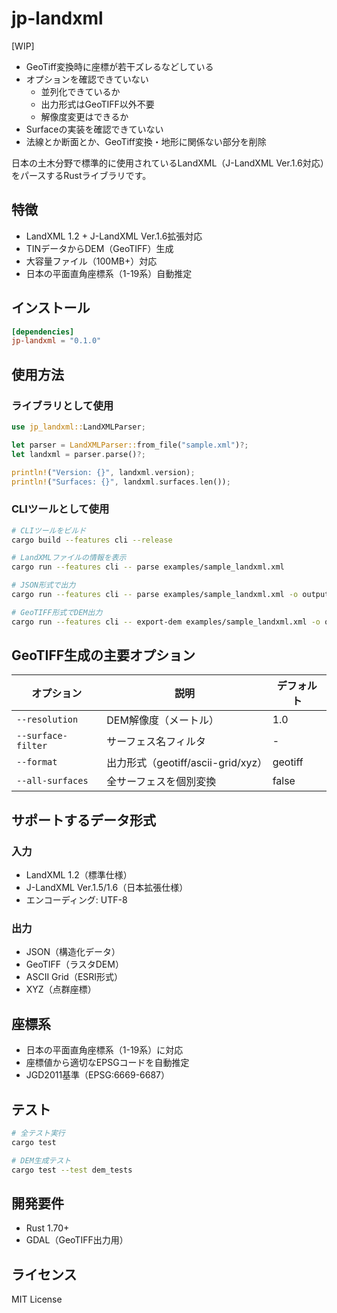 # jp-landxml

[WIP]
- GeoTiff変換時に座標が若干ズレるなどしている
- オプションを確認できていない
  - 並列化できているか
  - 出力形式はGeoTIFF以外不要
  - 解像度変更はできるか
- Surfaceの実装を確認できていない
- 法線とか断面とか、GeoTiff変換・地形に関係ない部分を削除

日本の土木分野で標準的に使用されているLandXML（J-LandXML Ver.1.6対応）をパースするRustライブラリです。

## 特徴

- LandXML 1.2 + J-LandXML Ver.1.6拡張対応
- TINデータからDEM（GeoTIFF）生成
- 大容量ファイル（100MB+）対応
- 日本の平面直角座標系（1-19系）自動推定

## インストール

```toml
[dependencies]
jp-landxml = "0.1.0"
```

## 使用方法

### ライブラリとして使用

```rust
use jp_landxml::LandXMLParser;

let parser = LandXMLParser::from_file("sample.xml")?;
let landxml = parser.parse()?;

println!("Version: {}", landxml.version);
println!("Surfaces: {}", landxml.surfaces.len());
```

### CLIツールとして使用

```bash
# CLIツールをビルド
cargo build --features cli --release

# LandXMLファイルの情報を表示
cargo run --features cli -- parse examples/sample_landxml.xml

# JSON形式で出力
cargo run --features cli -- parse examples/sample_landxml.xml -o output.json

# GeoTIFF形式でDEM出力
cargo run --features cli -- export-dem examples/sample_landxml.xml -o output/ --resolution 1.0
```

## GeoTIFF生成の主要オプション

| オプション         | 説明                               | デフォルト |
| ------------------ | ---------------------------------- | ---------- |
| `--resolution`     | DEM解像度（メートル）              | 1.0        |
| `--surface-filter` | サーフェス名フィルタ               | -          |
| `--format`         | 出力形式（geotiff/ascii-grid/xyz） | geotiff    |
| `--all-surfaces`   | 全サーフェスを個別変換             | false      |

## サポートするデータ形式

### 入力
- LandXML 1.2（標準仕様）
- J-LandXML Ver.1.5/1.6（日本拡張仕様）
- エンコーディング: UTF-8

### 出力
- JSON（構造化データ）
- GeoTIFF（ラスタDEM）
- ASCII Grid（ESRI形式）
- XYZ（点群座標）

## 座標系

- 日本の平面直角座標系（1-19系）に対応
- 座標値から適切なEPSGコードを自動推定
- JGD2011基準（EPSG:6669-6687）

## テスト

```bash
# 全テスト実行
cargo test

# DEM生成テスト
cargo test --test dem_tests
```

## 開発要件

- Rust 1.70+
- GDAL（GeoTIFF出力用）

## ライセンス

MIT License
